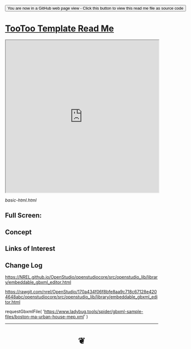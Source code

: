 
<div><input type=button onclick="window.location.href='https://github.com/pushme-pullyou/pushme-pullyou.github.io/blob/master/tootoo-templates/README.md'";
value='You are now in a GitHub web page view - Click this button to view this read me file as source code' ></div>


<span style=display:none; > [You are now in a GitHub source code view - click this link to view Read Me file as a web page]( https://pushme-pullyou.github.io/#tootoo-templates/README.md "View file as a web page." ) </span>


# [TooToo Template Read Me]( #README.md )


<iframe src="https://pushme-pullyou.github.io/tootoo-templates/basic-html" width="100%" height="500px" ></iframe>


_basic-html.html_

<span style="display: none" >Iframes are not viewable in GitHub source code view</span>

## Full Screen: []( .html )


## Concept


## Links of Interest


## Change Log

https://NREL.github.io/OpenStudio/openstudiocore/src/openstudio_lib/library/embeddable_gbxml_editor.html

https://rawgit.com/nrel/OpenStudio/170a434f06f8bfe8aa9c718c67128e4204648abc/openstudiocore/src/openstudio_lib/library/embeddable_gbxml_editor.html

requestGbxmlFile( 'https://www.ladybug.tools/spider/gbxml-sample-files/boston-ma-urban-house-mep.xml' )

***


# <center title="hello!" ><a href=javascript:window.scrollTo(0,0); style=text-decoration:none; > ❦ </a></center>
